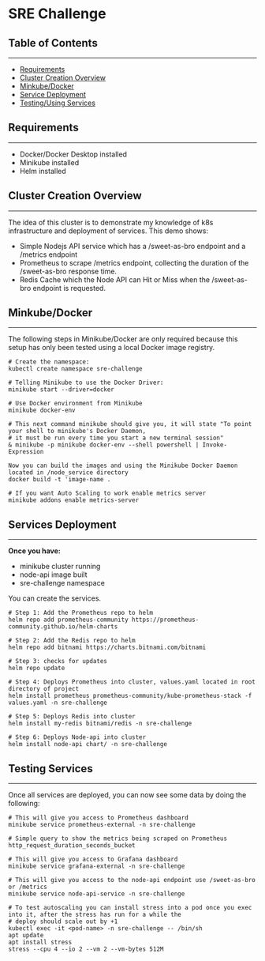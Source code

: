 # SRE Challenge

## Table of Contents
***
- [Requirements](#requirements)
- [Cluster Creation Overview](#cluster-creation-overview)
- [Minkube/Docker](#minkubedocker)
- [Service Deployment](#service-deployment)
- [Testing/Using Services](#testing-using-services)

## Requirements
***
- Docker/Docker Desktop installed
- Minikube installed
- Helm installed

## Cluster Creation Overview
***
The idea of this cluster is to demonstrate my knowledge of k8s infrastructure and deployment of services.
This demo shows:
- Simple Nodejs API service which has a /sweet-as-bro endpoint and a /metrics endpoint
- Prometheus to scrape /metrics endpoint, collecting the duration of the /sweet-as-bro response time. 
- Redis Cache which the Node API can Hit or Miss when the /sweet-as-bro endpoint is requested.


## Minkube/Docker
***
The following steps in Minikube/Docker are only required because this setup has only been tested using a local Docker 
image registry.

``` 
# Create the namespace: 
kubectl create namespace sre-challenge

# Telling Minikube to use the Docker Driver: 
minikube start --driver=docker

# Use Docker environment from Minikube
minikube docker-env

# This next command minikube should give you, it will state "To point your shell to minikube's Docker Daemon, 
# it must be run every time you start a new terminal session"
& minikube -p minikube docker-env --shell powershell | Invoke-Expression

Now you can build the images and using the Minikube Docker Daemon located in /node_service directory
docker build -t 'image-name .

# If you want Auto Scaling to work enable metrics server
minikube addons enable metrics-server
```

## Services Deployment
***
**Once you have:**
- minikube cluster running
- node-api image built
- sre-challenge namespace 

You can create the services.
```
# Step 1: Add the Prometheus repo to helm
helm repo add prometheus-community https://prometheus-community.github.io/helm-charts 

# Step 2: Add the Redis repo to helm
helm repo add bitnami https://charts.bitnami.com/bitnami

# Step 3: checks for updates
helm repo update

# Step 4: Deploys Prometheus into cluster, values.yaml located in root directory of project
helm install prometheus prometheus-community/kube-prometheus-stack -f values.yaml -n sre-challenge

# Step 5: Deploys Redis into cluster
helm install my-redis bitnami/redis -n sre-challenge

# Step 6: Deploys Node-api into cluster
helm install node-api chart/ -n sre-challenge
```

## Testing Services
***
Once all services are deployed, you can now see some data by doing the following:

```
# This will give you access to Prometheus dashboard
minikube service prometheus-external -n sre-challenge

# Simple query to show the metrics being scraped on Prometheus
http_request_duration_seconds_bucket

# This will give you access to Grafana dashboard
minikube service grafana-external -n sre-challenge

# This will give you access to the node-api endpoint use /sweet-as-bro or /metrics
minikube service node-api-service -n sre-challenge

# To test autoscaling you can install stress into a pod once you exec into it, after the stress has run for a while the
# deploy should scale out by +1
kubectl exec -it <pod-name> -n sre-challenge -- /bin/sh
apt update
apt install stress
stress --cpu 4 --io 2 --vm 2 --vm-bytes 512M

```